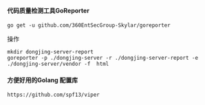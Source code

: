 #### 代码质量检测工具GoReporter

```
go get -u github.com/360EntSecGroup-Skylar/goreporter
```

操作

```
mkdir dongjing-server-report 
goreporter -p ./dongjing-server -r ./dongjing-server-report -e ./dongjing-server/vendor -f  html
```

#### 方便好用的Golang 配置库

```
https://github.com/spf13/viper
```



